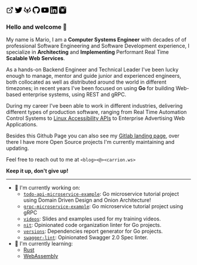 [<img src="link.svg" width="20" height="20" alt="Website">](https://mariocarrion.com/)
[<img src="twitter.svg" width="20" height="20" alt="Twitter">](https://twitter.com/MarioCarrion)
[<img src="gitlab.svg" width="20" height="20" alt="Gitlab">](https://gitlab.com/MarioCarrion)
[<img src="github.svg" width="20" height="20" alt="Github">](https://github.com/MarioCarrion)
[<img src="youtube.svg" width="20" height="20" alt="YouTube">](https://youtube.com/c/MarioCarrion)
[<img src="linkedin.svg" width="20" height="20" alt="LinkedIn">](https://linkedin.com/in/MarioCarrion)
[<img src="instagram.svg" width="20" height="20" alt="Instagram">](https://www.instagram.com/mario.carrion)

### Hello and welcome 👋

My name is Mario, I am a **Computer Systems Engineer** with decades of of professional Software Engineering and Software Development experience, I specialize in **Architecting** and **Implementing** Performant Real Time **Scalable Web Services**.

As a hands-on Backend Engineer and Technical Leader I've been lucky enough to manage, mentor and guide junior and experienced engineers, both collocated as well as distributed around the world in different timezones; in recent years I've been focused on using **Go** for building Web-based enterprise systems, using REST and gRPC.

During my career I've been able to work in different industries, delivering different types of production software, ranging from Real Time Automation Control Systems to [Linux Accessibility APIs](https://www.mono-project.com/archived/accessibility_team/) to Enterprise Advertising Web Applications.

Besides this Github Page you can also see my [Gitlab landing page](https://gitlab.com/MarioCarrion), over there I have more Open Source projects I'm currently maintaining and updating.

Feel free to reach out to me at `<blog><@><carrion.ws>`

**Keep it up, don't give up!**

---

- 🔭 I'm currently working on:
  - [`todo-api-microservice-example`](https://github.com/MarioCarrion/todo-api-microservice-example): Go microservice tutorial project using Domain Driven Design and Onion Architecture!
  - [`grpc-microservice-example`](https://github.com/MarioCarrion/grpc-microservice-example): Go microservice tutorial project using gRPC
  - [`videos`](https://github.com/MarioCarrion/videos): Slides and examples used for my training videos.
  - [`nit`](https://github.com/MarioCarrion/nit): Opinionated code organization linter for Go projects.
  - [`versions`](https://github.com/MarioCarrion/versions): Dependencies report generator for Go projects.
  - [`swagger-lint`](https://github.com/MarioCarrion/swagger-lint): Opinionated Swagger 2.0 Spec linter.
- 🌱 I'm currently learning:
  - [Rust](https://www.rust-lang.org/)
  - [WebAssembly](https://webassembly.org/)
